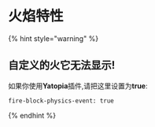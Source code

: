 # 火焰特性

{% hint style="warning" %}
## 自定义的火它无法显示!

如果你使用**Yatopia**插件,请把这里设置为**true**:

```text
fire-block-physics-event: true
```
{% endhint %}

